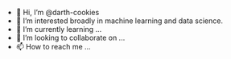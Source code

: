 - 👋 Hi, I’m @darth-cookies
- 👀 I’m interested broadly in machine learning and data science.
- 🌱 I’m currently learning ...
- 💞️ I’m looking to collaborate on ...
- 📫 How to reach me ...

<!---
darth-cookies/darth-cookies is a ✨ special ✨ repository because its `README.md` (this file) appears on your GitHub profile.
You can click the Preview link to take a look at your changes.
--->
